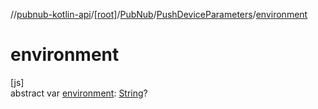 //[pubnub-kotlin-api](../../../../index.md)/[[root]](../../index.md)/[PubNub](../index.md)/[PushDeviceParameters](index.md)/[environment](environment.md)

# environment

[js]\
abstract var [environment](environment.md): [String](https://kotlinlang.org/api/core/kotlin-stdlib/kotlin/-string/index.html)?

